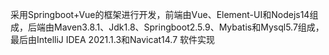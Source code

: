 采用Springboot+Vue的框架进行开发，前端由Vue、Element-UI和Nodejs14组成，后端由Maven3.8.1、Jdk1.8、Springboot2.5.9、Mybatis和Mysql5.7组成，最后由IntelliJ IDEA 2021.1.3和Navicat14.7 软件实现
